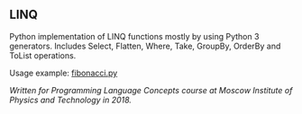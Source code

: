 ## LINQ
Python implementation of LINQ functions mostly by using Python 3 generators. Includes Select, Flatten, Where, Take, GroupBy, OrderBy and ToList operations.

Usage example: [fibonacci.py](https://github.com/sopilnyak/mipt-language-concepts/blob/master/linq/fibonacci.py)

*Written for Programming Language Concepts course at Moscow Institute of Physics and Technology in 2018.*
